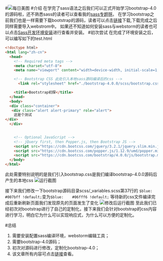 #![每日美图](https://upload-images.jianshu.io/upload_images/13419832-b28223719a47c5d9.jpg?imageMogr2/auto-orient/strip%7CimageView2/2/w/1240)
#介绍
在学完了sass语法之后我们可以正式开始学习bootstrap-4.0的源码啦，还不熟悉sass的读者可以查看我的[sass专题呀](https://www.jianshu.com/c/9c1d5608c810)。
在学习bootstrap之前我们也是一样需要下载bootstrap的源码，读者可以点击[链接](https://codeload.github.com/twbs/bootstrap/zip/v4.0.0)下载,下载完成之后同样需要导入webstrom中。
如果还不知道如何安装sass与webstorm的读者也可以点击[Sass开发环境安装](https://www.jianshu.com/p/7c9aa05782e6)进行查看并安装。
#初次尝试
在完成了环境安装之后，可以编写如下的test.html
```html
<!doctype html>
<html lang="zh-cn">
  <head>
    <!-- Required meta tags -->
    <meta charset="utf-8">
    <meta name="viewport" content="width=device-width, initial-scale=1, shrink-to-fit=no">

    <!-- Bootstrap CSS 此处引入本地sass源码编译后的css -->
	  <link rel="stylesheet" href="./bootstrap-4.0.0/scss/bootstrap.css">  

    <title>Bootstrap初探</title>
  </head>
  <body>
  <div class="container">
   <div class="alert alert-primary" role="alert">
    这是个测试
</div>
  </div>
   

    <!-- Optional JavaScript -->
    <!-- jQuery first, then Popper.js, then Bootstrap JS -->
    <script src="https://cdn.bootcss.com/jquery/3.2.1/jquery.slim.min.js" integrity="sha384-KJ3o2DKtIkvYIK3UENzmM7KCkRr/rE9/Qpg6aAZGJwFDMVNA/GpGFF93hXpG5KkN" crossorigin="anonymous"></script>
    <script src="https://cdn.bootcss.com/popper.js/1.12.9/umd/popper.min.js" integrity="sha384-ApNbgh9B+Y1QKtv3Rn7W3mgPxhU9K/ScQsAP7hUibX39j7fakFPskvXusvfa0b4Q" crossorigin="anonymous"></script>
    <script src="https://cdn.bootcss.com/bootstrap/4.0.0/js/bootstrap.min.js" integrity="sha384-JZR6Spejh4U02d8jOt6vLEHfe/JQGiRRSQQxSfFWpi1MquVdAyjUar5+76PVCmYl" crossorigin="anonymous"></script>
  </body>
</html>
```
此处需要特别说明的是我们引入bootstrap.css是我们编译bootstrap-4.0.0源码后产生的本地css
![运行截图](https://upload-images.jianshu.io/upload_images/13419832-6738731cdbfd5385.png?imageMogr2/auto-orient/strip%7CimageView2/2/w/1240)

接下来我们修改一下bootstrap源码目录scss/_variables.scss第37行的
`$blue:    #007bff !default;`变为`$blue:    #06fff6 !default;`
等待新的css文件编译完成后重新刷新页面我们发现原先的页面发生了变化
![修改后运行截图](https://upload-images.jianshu.io/upload_images/13419832-4021cd378bf25fad.png?imageMogr2/auto-orient/strip%7CimageView2/2/w/1240)
至此我们已经初次对bootstrap进行了自己的定制化，接下来我们会针对bootstrap的css内容进行学习，明白它为什么可以实现响应式，为什么可以方便的定制化。

#总结
1. 需要安装配置sass编译环境，webstorm编辑工具；
2. 需要bootstrap-4.0源码；
3. 初次对源码进行修改，定制化bootstrap-4.0；
4. 该文章所有内容可点击[链接]()查看。
